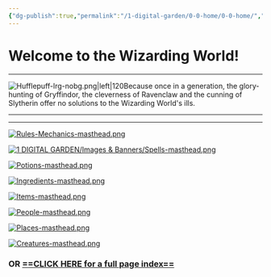 ```yaml
---
{"dg-publish":true,"permalink":"/1-digital-garden/0-0-home/0-0-home/","title":"Hufflepuff Heroes","tags":["gardenEntry"]}
---
```


# Welcome to the Wizarding World!
---
![Hufflepuff-lrg-nobg.png|left|120](/img/user/1%20DIGITAL%20GARDEN/Images%20&%20Banners/Hufflepuff-lrg-nobg.png)Because once in a generation, the glory-hunting of Gryffindor, the cleverness of Ravenclaw and the cunning of Slytherin offer no solutions to the Wizarding World's ills.

---
---

[![Rules-Mechanics-masthead.png](/img/user/1%20DIGITAL%20GARDEN/Images%20&%20Banners/Rules-Mechanics-masthead.png)](https://site-of-many-things.vercel.app/1-digital-garden/1-0-2-0-rules/variant-and-house-rules-overview/)

[![1 DIGITAL GARDEN/Images & Banners/Spells-masthead.png](/img/user/1%20DIGITAL%20GARDEN/Images%20&%20Banners/Spells-masthead.png)](https://site-of-many-things.vercel.app/1-digital-garden/3-0-spells/03-1-spells-overview/)

[![Potions-masthead.png](/img/user/1%20DIGITAL%20GARDEN/Images%20&%20Banners/Potions-masthead.png)](https://site-of-many-things.vercel.app/1-digital-garden/4-0-potions/04-1-potions-overview/)

[![Ingredients-masthead.png](/img/user/1%20DIGITAL%20GARDEN/Images%20&%20Banners/Ingredients-masthead.png)](https://site-of-many-things.vercel.app/1-digital-garden/5-0-ingredients/05-1-ingredients-overview/)

[![Items-masthead.png](/img/user/1%20DIGITAL%20GARDEN/Images%20&%20Banners/Items-masthead.png)](https://site-of-many-things.vercel.app/1-digital-garden/6-0-items/06-0-1-items-overview/)

[![People-masthead.png](/img/user/1%20DIGITAL%20GARDEN/Images%20&%20Banners/People-masthead.png)](https://site-of-many-things.vercel.app/1-digital-garden/7-0-people/07-0-1-people-overview/)

[![Places-masthead.png](/img/user/1%20DIGITAL%20GARDEN/Images%20&%20Banners/Places-masthead.png)](https://site-of-many-things.vercel.app/1-digital-garden/8-0-places/8-0-1-places-overview/)

[![Creatures-masthead.png](/img/user/1%20DIGITAL%20GARDEN/Images%20&%20Banners/Creatures-masthead.png)](https://site-of-many-things.vercel.app/1-digital-garden/10-0-creatures/ww-bestiary/10-0-1-magical-creatures-overview/)


### OR [==CLICK HERE for a full page index==](https://site-of-many-things.vercel.app/1-digital-garden/0-0-home/0-0-1-full-list-of-pages/)

